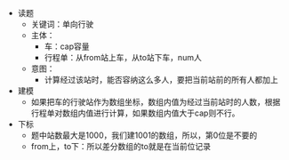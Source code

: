 - 读题
  - 关键词：单向行驶
  - 主体：
    - 车：cap容量
    - 行程单：从from站上车，从to站下车，num人
  - 意图：
    - 计算经过该站时，能否容纳这么多人，要把当前站前的所有人都加上
- 建模
  - 如果把车的行驶站作为数组坐标，数组内值为经过当前站时的人数，根据行程单对数组内值进行计算，如果数组内值大于cap则不行。
- 下标
  - 题中站数最大是1000，我们建1001的数组，所以，第0位是不要的
  - from上，to下：所以差分数组的to就是在当前位记录